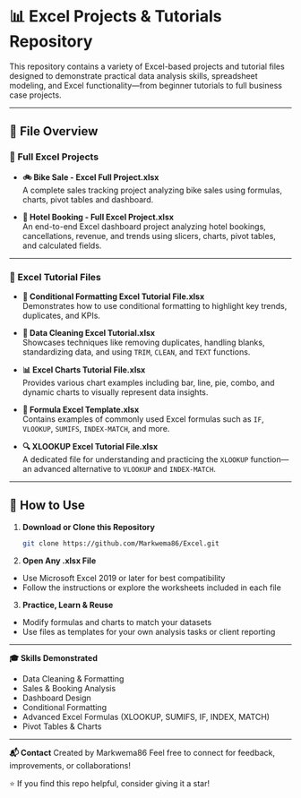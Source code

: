 # 📊 Excel Projects & Tutorials Repository

This repository contains a variety of Excel-based projects and tutorial files designed to demonstrate practical data analysis skills, spreadsheet modeling, and Excel functionality—from beginner tutorials to full business case projects.

---

## 📁 File Overview

### 📌 Full Excel Projects

- **🚲 Bike Sale - Excel Full Project.xlsx**  
  A complete sales tracking project analyzing bike sales using formulas, charts, pivot tables and dashboard.

- **🏨 Hotel Booking - Full Excel Project.xlsx**  
  An end-to-end Excel dashboard project analyzing hotel bookings, cancellations, revenue, and trends using slicers, charts, pivot tables, and calculated fields.

---

### 🧠 Excel Tutorial Files

- **🎯 Conditional Formatting Excel Tutorial File.xlsx**  
  Demonstrates how to use conditional formatting to highlight key trends, duplicates, and KPIs.

- **🧹 Data Cleaning Excel Tutorial.xlsx**  
  Showcases techniques like removing duplicates, handling blanks, standardizing data, and using `TRIM`, `CLEAN`, and `TEXT` functions.

- **📊 Excel Charts Tutorial File.xlsx**  
  Provides various chart examples including bar, line, pie, combo, and dynamic charts to visually represent data insights.

- **🧮 Formula Excel Template.xlsx**  
  Contains examples of commonly used Excel formulas such as `IF`, `VLOOKUP`, `SUMIFS`, `INDEX-MATCH`, and more.

- **🔍 XLOOKUP Excel Tutorial File.xlsx**  
  A dedicated file for understanding and practicing the `XLOOKUP` function—an advanced alternative to `VLOOKUP` and `INDEX-MATCH`.

---

## 🚀 How to Use

1. **Download or Clone this Repository**
   ```bash
   git clone https://github.com/Markwema86/Excel.git
   ```
2. **Open Any .xlsx File**
- Use Microsoft Excel 2019 or later for best compatibility
- Follow the instructions or explore the worksheets included in each file
3. **Practice, Learn & Reuse**
- Modify formulas and charts to match your datasets
- Use files as templates for your own analysis tasks or client reporting

---

**🎓 Skills Demonstrated**
- Data Cleaning & Formatting
- Sales & Booking Analysis
- Dashboard Design
- Conditional Formatting
- Advanced Excel Formulas (XLOOKUP, SUMIFS, IF, INDEX, MATCH)
- Pivot Tables & Charts

---

**📬 Contact**
Created by Markwema86
Feel free to connect for feedback, improvements, or collaborations!

⭐ If you find this repo helpful, consider giving it a star!

